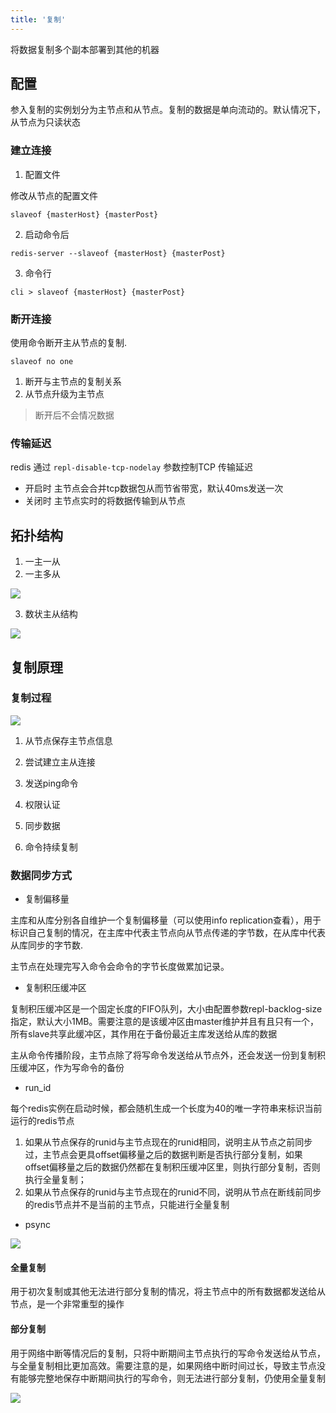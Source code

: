```yaml
---
title: '复制'
---
```


将数据复制多个副本部署到其他的机器

## 配置

参入复制的实例划分为主节点和从节点。复制的数据是单向流动的。默认情况下，从节点为只读状态

### 建立连接

1. 配置文件

修改从节点的配置文件
```
slaveof {masterHost} {masterPost}
```

2. 启动命令后

```shell
redis-server --slaveof {masterHost} {masterPost}
```

3. 命令行

```shell
cli > slaveof {masterHost} {masterPost}
```

### 断开连接

使用命令断开主从节点的复制.

```shell
slaveof no one
```

1. 断开与主节点的复制关系
2. 从节点升级为主节点

> 断开后不会情况数据

### 传输延迟

redis 通过 `repl-disable-tcp-nodelay` 参数控制TCP 传输延迟

* 开启时 主节点会合并tcp数据包从而节省带宽，默认40ms发送一次
* 关闭时 主节点实时的将数据传输到从节点

## 拓扑结构

1. 一主一从
2. 一主多从

![](../../resources/cache/1075473-20180730155111136-745183766.png)

3. 数状主从结构

![](../../resources/cache/1075473-20180730155309716-991924999.png)

## 复制原理

### 复制过程

![](../../resources/cache/09f27002e7f5441f825f968446e1a86c.jpg)

1. 从节点保存主节点信息

2. 尝试建立主从连接

3. 发送ping命令

4. 权限认证

5. 同步数据

6. 命令持续复制

### 数据同步方式

* 复制偏移量

主库和从库分别各自维护一个复制偏移量（可以使用info replication查看），用于标识自己复制的情况，在主库中代表主节点向从节点传递的字节数，在从库中代表从库同步的字节数.

主节点在处理完写入命令会命令的字节长度做累加记录。

* 复制积压缓冲区

复制积压缓冲区是一个固定长度的FIFO队列，大小由配置参数repl-backlog-size指定，默认大小1MB。需要注意的是该缓冲区由master维护并且有且只有一个，所有slave共享此缓冲区，其作用在于备份最近主库发送给从库的数据

主从命令传播阶段，主节点除了将写命令发送给从节点外，还会发送一份到复制积压缓冲区，作为写命令的备份

* run_id

每个redis实例在启动时候，都会随机生成一个长度为40的唯一字符串来标识当前运行的redis节点

1. 如果从节点保存的runid与主节点现在的runid相同，说明主从节点之前同步过，主节点会更具offset偏移量之后的数据判断是否执行部分复制，如果offset偏移量之后的数据仍然都在复制积压缓冲区里，则执行部分复制，否则执行全量复制；
2. 如果从节点保存的runid与主节点现在的runid不同，说明从节点在断线前同步的redis节点并不是当前的主节点，只能进行全量复制

* psync

![](../../resources/cache/1075473-20180801182353640-84564117.png)

#### 全量复制

用于初次复制或其他无法进行部分复制的情况，将主节点中的所有数据都发送给从节点，是一个非常重型的操作

#### 部分复制

用于网络中断等情况后的复制，只将中断期间主节点执行的写命令发送给从节点，与全量复制相比更加高效。需要注意的是，如果网络中断时间过长，导致主节点没有能够完整地保存中断期间执行的写命令，则无法进行部分复制，仍使用全量复制

![](../../resources/cache/1174710-20180628011547892-692403928.png)